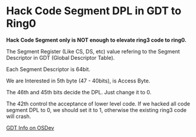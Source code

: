 # Hack Code Segment DPL in GDT to Ring0

**Hack Code Segment only is NOT enough to elevate ring3 code to ring0.**

The Segment Register (Like CS, DS, etc) value refering to the Segment Descriptor in GDT (Global Descriptor Table).

Each Segment Descriptor is 64bit.

We are Interested in 5th byte (47 - 40bits), is Access Byte.

The 46th and 45th bits decide the DPL. Just change it to 0.

The 42th control the acceptance of lower level code. If we hacked all code segment DPL to 0, we should set it to 1, otherwise the existing ring3 code will crash.

[GDT Info on OSDev](https://wiki.osdev.org/Global_Descriptor_Table#:~:text=The%20Global%20Descriptor%20Table%20%28GDT%29%20is%20a%20binary,Descriptor%20Table%20exists%20containing%20task%20and%20interrupt%20descriptors.)